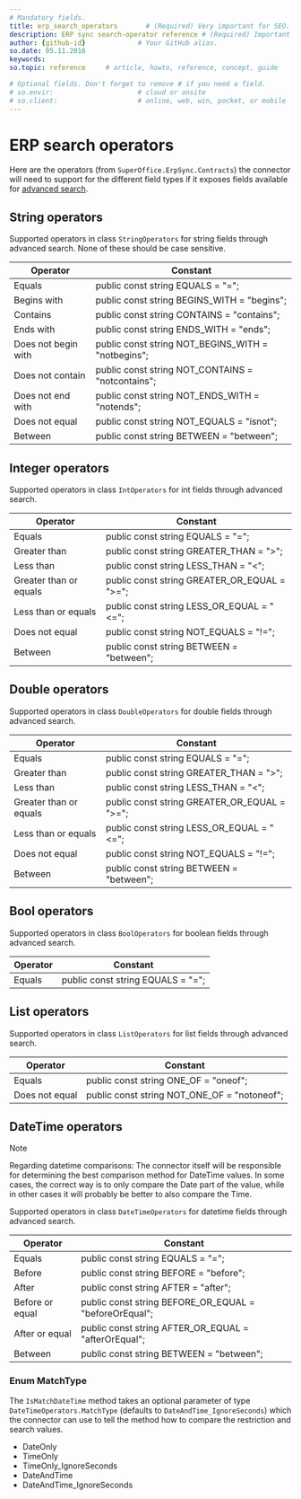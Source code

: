 ```yaml
---
# Mandatory fields.
title: erp_search_operators       # (Required) Very important for SEO.
description: ERP sync search-operator reference # (Required) Important for SEO.
author: {github-id}             # Your GitHub alias.
so.date: 05.11.2016
keywords:
so.topic: reference     # article, howto, reference, concept, guide

# Optional fields. Don't forget to remove # if you need a field.
# so.envir:                     # cloud or onsite
# so.client:                    # online, web, win, pocket, or mobile
---
```


# ERP search operators

Here are the operators (from `SuperOffice.ErpSync.Contracts`) the connector will need to support for the different field types if it exposes fields available for [advanced search][1].

## String operators

Supported operators in class `StringOperators` for string fields through advanced search. None of these should be case sensitive.

| Operator | Constant |
|---|---|
| Equals | public const string EQUALS = "="; |
| Begins with | public const string BEGINS_WITH = "begins"; |
| Contains | public const string CONTAINS = "contains"; |
| Ends with | public const string ENDS_WITH = "ends"; |
| Does not begin with | public const string NOT_BEGINS_WITH = "notbegins"; |
| Does not contain | public const string NOT_CONTAINS = "notcontains"; |
| Does not end with | public const string NOT_ENDS_WITH = "notends"; |
| Does not equal | public const string NOT_EQUALS = "isnot"; |
| Between | public const string BETWEEN = "between"; |

## Integer operators

Supported operators in class `IntOperators` for int fields through advanced search.

| Operator | Constant |
|---|---|
| Equals |public const string EQUALS = "="; |
| Greater than | public const string GREATER_THAN = ">"; |
| Less than | public const string LESS_THAN = "<"; |
| Greater than or equals | public const string GREATER_OR_EQUAL = ">="; |
| Less than or equals | public const string LESS_OR_EQUAL = "<="; |
| Does not equal | public const string NOT_EQUALS = "!="; |
| Between | public const string BETWEEN = "between"; |

## Double operators

Supported operators in class `DoubleOperators` for double fields through advanced search.

| Operator | Constant |
|---|---|
| Equals | public const string EQUALS = "="; |
| Greater than | public const string GREATER_THAN = ">"; |
| Less than | public const string LESS_THAN = "<"; |
| Greater than or equals | public const string GREATER_OR_EQUAL = ">="; |
| Less than or equals | public const string LESS_OR_EQUAL = "<="; |
| Does not equal | public const string NOT_EQUALS = "!="; |
| Between | public const string BETWEEN = "between"; |

## Bool operators

Supported operators in class `BoolOperators` for boolean fields through advanced search.

| Operator | Constant |
|---|---|
| Equals | public const string EQUALS = "="; |

## List operators

Supported operators in class `ListOperators` for list fields through advanced search.

| Operator | Constant |
|---|---|
| Equals | public const string ONE_OF = "oneof"; |
| Does not equal | public const string NOT_ONE_OF = "notoneof"; |

## DateTime operators

> [!NOTE]
> Regarding datetime comparisons: The connector itself will be responsible for determining the best comparison method for DateTime values. In some cases, the correct way is to only compare the Date part of the value, while in other cases it will probably be better to also compare the Time.

Supported operators in class `DateTimeOperators` for datetime fields through advanced search.

| Operator | Constant |
|---|---|
| Equals | public const string EQUALS = "="; |
| Before | public const string BEFORE = "before"; |
| After | public const string AFTER = "after"; |
| Before or equal | public const string BEFORE_OR_EQUAL = "beforeOrEqual"; |
| After or equal | public const string AFTER_OR_EQUAL = "afterOrEqual"; |
| Between | public const string BETWEEN = "between"; |

### Enum MatchType

The `IsMatchDateTime` method takes an optional parameter of type `DateTimeOperators.MatchType` (defaults to `DateAndTime_IgnoreSeconds`) which the connector can use to tell the method how to compare the restriction and search values.

* DateOnly
* TimeOnly
* TimeOnly_IgnoreSeconds
* DateAndTime
* DateAndTime_IgnoreSeconds

<!-- Referenced links -->
[1]: search.md
